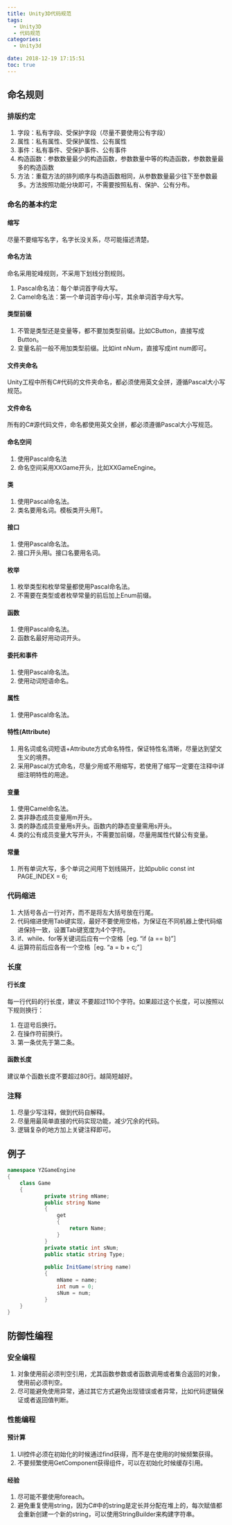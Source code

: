 ```yaml
---
title: Unity3D代码规范
tags:
  - Unity3D
  - 代码规范
categories:
  - Unity3d

date: 2018-12-19 17:15:51
toc: true
---
```


## 命名规则
### 排版约定
1. 字段：私有字段、受保护字段（尽量不要使用公有字段）
2. 属性：私有属性、受保护属性、公有属性
3. 事件：私有事件、受保护事件、公有事件
4. 构造函数：参数数量最少的构造函数，参数数量中等的构造函数，参数数量最多的构造函数
5. 方法：重载方法的排列顺序与构造函数相同，从参数数量最少往下至参数最多。方法按照功能分块即可，不需要按照私有、保护、公有分布。

### 命名的基本约定
#### 缩写
尽量不要缩写名字，名字长没关系，尽可能描述清楚。

#### 命名方法
命名采用驼峰规则，不采用下划线分割规则。
1. Pascal命名法：每个单词首字母大写。
2. Camel命名法：第一个单词首字母小写，其余单词首字母大写。

#### 类型前缀
1. 不管是类型还是变量等，都不要加类型前缀。比如CButton，直接写成Button。
2. 变量名前一般不用加类型前缀。比如int nNum，直接写成int num即可。

#### 文件夹命名
Unity工程中所有C#代码的文件夹命名，都必须使用英文全拼，遵循Pascal大小写规范。

#### 文件命名
所有的C#源代码文件，命名都使用英文全拼，都必须遵循Pascal大小写规范。

#### 命名空间
1. 使用Pascal命名法
2. 命名空间采用XXGame开头，比如XXGameEngine。

#### 类
1. 使用Pascal命名法。
2. 类名要用名词。模板类开头用T。

#### 接口
1. 使用Pascal命名法。
2. 接口开头用I。接口名要用名词。

#### 枚举
1. 枚举类型和枚举常量都使用Pascal命名法。
2. 不需要在类型或者枚举常量的前后加上Enum前缀。

#### 函数
1. 使用Pascal命名法。
2. 函数名最好用动词开头。

#### 委托和事件
1. 使用Pascal命名法。
2. 使用动词短语命名。

#### 属性
1. 使用Pascal命名法。

#### 特性(Attribute)
1. 用名词或名词短语+Attribute方式命名特性，保证特性名清晰，尽量达到望文生义的境界。
2. 采用Pascal方式命名，尽量少用或不用缩写，若使用了缩写一定要在注释中详细注明特性的用途。

#### 变量
1. 使用Camel命名法。
2. 类非静态成员变量用m开头。
3. 类的静态成员变量用s开头。函数内的静态变量需用s开头。
4. 类的公有成员变量大写开头，不需要加前缀，尽量用属性代替公有变量。

#### 常量
1. 所有单词大写，多个单词之间用下划线隔开，比如public const int PAGE_INDEX = 6;

### 代码缩进
1. 大括号各占一行对齐，而不是将左大括号放在行尾。
2. 代码缩进使用Tab键实现，最好不要使用空格，为保证在不同机器上使代码缩进保持一致，设置Tab键宽度为4个字符。
3. if、while、for等关键词后应有一个空格［eg. “if (a == b)”］
4. 运算符前后应各有一个空格［eg. “a = b + c;”］

### 长度
#### 行长度
每一行代码的行长度，建议 不要超过110个字符。如果超过这个长度，可以按照以下规则换行：
1. 在逗号后换行。
2. 在操作符前换行。
3. 第一条优先于第二条。

#### 函数长度
建议单个函数长度不要超过80行。越简短越好。

### 注释
1. 尽量少写注释，做到代码自解释。
2. 尽量用最简单直接的代码实现功能，减少冗余的代码。
3. 逻辑复杂的地方加上关键注释即可。

## 例子

``` C#
namespace YZGameEngine
{
    class Game
    {
            private string mName;
            public string Name
            {
                get 
                { 
                    return Name;
                }
            }
            private static int sNum;
            public static string Type;
            
            public InitGame(string name)
            {
                mName = name;
                int num = 0;
                sNum = num;
            }
    }
}
```


## 防御性编程
### 安全编程
1. 对象使用前必须判空引用，尤其函数参数或者函数调用或者集合返回的对象，使用前必须判空。
2. 尽可能避免使用异常，通过其它方式避免出现错误或者异常，比如代码逻辑保证或者返回值判断。

### 性能编程
#### 预计算
1. UI控件必须在初始化的时候通过find获得，而不是在使用的时候频繁获得。
2. 不要频繁使用GetComponent获得组件，可以在初始化时候缓存引用。

#### 经验
1. 尽可能不要使用foreach。
2. 避免重复使用string，因为C#中的string是定长并分配在堆上的，每次赋值都会重新创建一个新的string，可以使用StringBuilder来构建字符串。